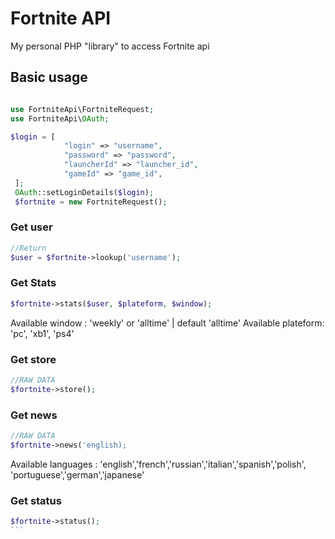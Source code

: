 # Fortnite API

My personal PHP "library" to access Fortnite api

## Basic usage

```php

use FortniteApi\FortniteRequest;
use FortniteApi\OAuth;

$login = [
            "login" => "username",
            "password" => "password",
            "launcherId" => "launcher_id",
            "gameId" => "game_id",
 ];
 OAuth::setLoginDetails($login);
 $fortnite = new FortniteRequest();

```

### Get user
```php
//Return
$user = $fortnite->lookup('username');
```

### Get Stats
```php
$fortnite->stats($user, $plateform, $window);
```
Available window : 'weekly' or 'alltime' | default 'alltime'
Available plateform: 'pc', 'xb1', 'ps4' 


### Get store
```php
//RAW DATA
$fortnite->store();
```

### Get news
```php
//RAW DATA
$fortnite->news('english);
```
Available languages : 'english','french','russian','italian','spanish','polish', 'portuguese','german','japanese'

### Get status
````php
$fortnite->status();
```